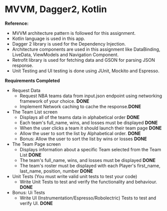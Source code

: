 # MVVM, Dagger2, Kotlin

**Reference:**
* MVVM architecture pattern is followed for this assignment.
* Kotlin language is used in this app.
* Dagger 2 library is used for the Dependency Injection.
* Architecture components are used in this assignment like DataBinding, LiveData, ViewModels and Navigation Component.
* Retrofit library is used for fetching data and GSON for parsing JSON response.
* Unit Testing and UI testing is done using JUnit, Mockito and Espresso.


**Requirements Completed**

* Request Data
  * Request NBA teams data from input.json endpoint using networking framework of your choice. **DONE**
  * Implement Network caching to cache the response.**DONE**
* The Team List screen
  * Displays all of the teams data in alphabetical order **DONE**
  * Each team's full_name, wins, and losses must be displayed **DONE**
  * When the user clicks a team it should launch their team page **DONE**
  * Allow the user to sort the list by Alphabetical order. **DONE**
  * Bonus: Allow the user to sort the list by wins or losses **DONE**
* The Team Page screen
  * Displays information about a specific Team selected from the Team List **DONE**
  * The team's full_name, wins, and losses must be displayed **DONE**
  * The team's roster must be displayed with each Player's first_name, last_name, position, number **DONE**
* Unit Tests (You must write valid unit tests to test your code)
  * Write Unit Tests to test and verify the functionality and behaviour. **DONE**
* Bonus: Ui Tests
  * Write UI (Instrumentation/Espresso/Robolectric) Tests to test and verify UI. **DONE**
